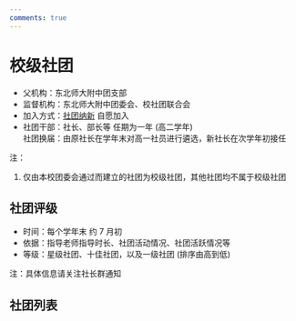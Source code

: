 ```yaml
---
comments: true
---
```


# 校级社团

- 父机构：东北师大附中团支部
- 监督机构：东北师大附中团委会、校社团联合会
- 加入方式：[社团纳新](/time/entertainment/#社团纳新) 自愿加入
- 社团干部：社长、部长等 任期为一年 (高二学年)  
社团换届：由原社长在学年末对高一社员进行遴选，新社长在次学年初接任

注：

1. 仅由本校团委会通过而建立的社团为校级社团，其他社团均不属于校级社团


## 社团评级

- 时间：每个学年末 约 7 月初
- 依据：指导老师指导时长、社团活动情况、社团活跃情况等
- 等级：星级社团、十佳社团，以及一级社团 (排序由高到低)

注：具体信息请关注社长群通知



## 社团列表

